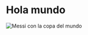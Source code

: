 # <h1>Hola mundo</h1>
![Messi con la copa del mundo](https://user-images.githubusercontent.com/129756224/235279788-8af589af-2be0-4b98-9572-cf5bc76962b4.jpg)

